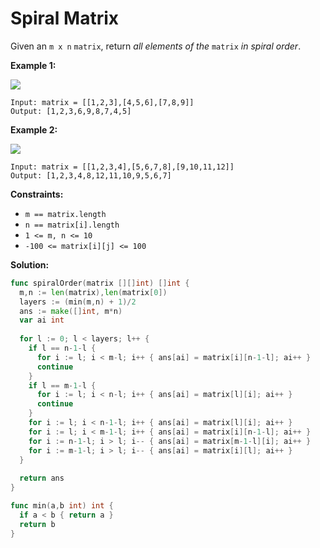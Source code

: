 # Spiral Matrix

Given an  `m x n`  `matrix`, return  _all elements of the_  `matrix`  _in spiral order_.

**Example 1:**

![](https://assets.leetcode.com/uploads/2020/11/13/spiral1.jpg)

	Input: matrix = [[1,2,3],[4,5,6],[7,8,9]]
	Output: [1,2,3,6,9,8,7,4,5]

**Example 2:**

![](https://assets.leetcode.com/uploads/2020/11/13/spiral.jpg)

	Input: matrix = [[1,2,3,4],[5,6,7,8],[9,10,11,12]]
	Output: [1,2,3,4,8,12,11,10,9,5,6,7]

**Constraints:**

-   `m == matrix.length`
-   `n == matrix[i].length`
-   `1 <= m, n <= 10`
-   `-100 <= matrix[i][j] <= 100`

**Solution:**

```go
func spiralOrder(matrix [][]int) []int {
  m,n := len(matrix),len(matrix[0])
  layers := (min(m,n) + 1)/2
  ans := make([]int, m*n)
  var ai int
  
  for l := 0; l < layers; l++ {
    if l == n-1-l { 
      for i := l; i < m-l; i++ { ans[ai] = matrix[i][n-1-l]; ai++ }
      continue
    }
    if l == m-1-l {
      for i := l; i < n-l; i++ { ans[ai] = matrix[l][i]; ai++ }
      continue
    }
    for i := l; i < n-1-l; i++ { ans[ai] = matrix[l][i]; ai++ }
    for i := l; i < m-1-l; i++ { ans[ai] = matrix[i][n-1-l]; ai++ }
    for i := n-1-l; i > l; i-- { ans[ai] = matrix[m-1-l][i]; ai++ }
    for i := m-1-l; i > l; i-- { ans[ai] = matrix[i][l]; ai++ }
  }
  
  return ans
}

func min(a,b int) int {
  if a < b { return a }
  return b
}
```